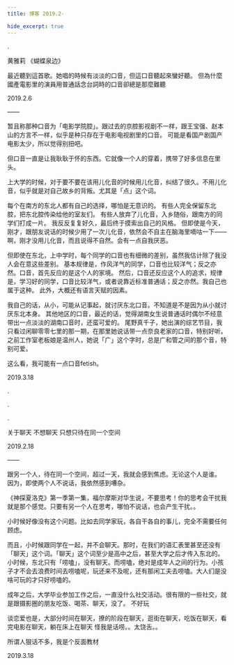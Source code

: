 ```yaml
---
title: 博客 2019.2-

hide_excerpt: true
---
```


.

<!--more-->

黄雅莉 《蝴蝶泉边》

最近聽到這首歌。她唱的時候有淡淡的口音，但這口音聽起來蠻好聽。
但為什麼國產電影里的演員用普通話念台詞時的口音卻總是那麼難聽

2019.2.6

——

暂且称那种口音为「电影学院腔」。跟过去的京腔影视剧不一样，跟王宝强、赵本山的方言不一样，似乎是种只存在于电影电视剧里的口音。
可能是看国产剧国产电影太少，所以觉得别扭吧。

但口音一直是让我耿耿于怀的东西。它就像一个人的穿着，携带了好多信息在里头。

上大学的时候，对于要不要在该用儿化音的时候用儿化音，纠结了很久。不用儿化音，似乎就是对自己故乡的背叛。尤其是「点」这个词。

每个在南方的东北人都有自己的选择，哪怕是无意识的。
有些人完全保留东北腔，把东北腔传染给他的室友们。
有些人放弃了儿化音，入乡随俗，跟南方的同学们打成一片。
我反反复复好久，最后终于摸索出自己的风格。
但即使是今天，刚才，跟朋友说话的时候少用了一次儿化音，依然会不自主在脑海里嘀咕一下——啊，刚才没用儿化音，而且说得不自然。会有一点自我厌恶。

但即使在东北，上中学时，每个同学的口音也有细微的差别，虽然我估计除了我没人会在意这些差别。
基本规律是，作风洋气的同学，口音也比较洋气；反之亦然。口音，首先反应的是这个人的家境。
然后，口音还反应这个人的追求，规律是，学习好的同学，口音比较洋气，或者说靠近标准普通话；反之亦然。我自己也属于这种。
此外，大概还有语言天赋的因素。

我自己的话，从小，可能从记事起，就讨厌东北口音。不知道是不是因为从小就讨厌东北本身。
其他地区的口音，最近的话，觉得湖南女生说普通话时偶尔不经意带出一点淡淡的湖南口音时，还蛮可爱的。
尾野真千子，她出演的综艺节目，我只看过闲聊零零七里的那一期，在那里她说话带一点奈良老家的口音，特别好听。
之前工作室老板娘是温州人，她说「广」这个字时，总是广和管之间的那个音，特别可爱。

这么看，我可能有一点口音fetish。

2019.3.18

.

.

.

关于聊天
不想聊天 只想只待在同一个空间

2019.2.18

——

跟另一个人，待在同一个空间，超过一天，我就会感到焦虑。无论这个人是谁。
因为，即使两个人不说话，我依然感到嘈杂。

《神探夏洛克》第一季第一集，福尔摩斯对华生说，不要思考！你的思考会干扰我
就是那个感觉。只要有另一个人在思考，哪怕不说话，也会产生干扰。。

小时候好像没有这个问题。比如去同学家玩，各自干各自的事儿，完全不需要任何顾虑。

而且，小时候跟同学在一起，并不会聊天。那时，在我们的语汇表里甚至还没有「聊天」这个词。「聊天」这个词至少是高中之后，甚至大学之后才传入东北的。
小时候，东北只有「唠嗑」，没有聊天。而唠嗑，绝对是成年人之间的行为。小孩子才不会去浪费时间去唠嗑呢，玩还来不及呢，还有那闲工夫去唠嗑。大人们是没啥可玩的才只好唠嗑的。

成年之后，大学毕业参加工作之后，一直没什么社交活动。很有限的一些社交，就是跟摄影圈的朋友吃饭、喝茶、聊天，没了。
不好玩

谈恋爱也是，大部分时间在聊天，撩的阶段在聊天，逛街在聊天，吃饭在聊天，看完电影在聊天，躺在床上在聊天
怪我是话唠。。太饶舌。。

所谓人狠话不多，我是个反面教材

2019.3.18
